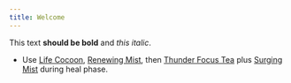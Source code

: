 ```yaml
---
title: Welcome
---
```


This text **should be bold** and *this italic*.

* Use [Life Cocoon][], [Renewing Mist][], then [Thunder Focus Tea][] plus [Surging Mist][] during heal phase.

[Life Cocoon]: http://wod.wowhead.com/spell=165128
[Renewing Mist]: http://wod.wowhead.com/spell=119611
[Thunder Focus Tea]: http://wod.wowhead.com/spell=116680
[Surging Mist]: http://wod.wowhead.com/spell=116694
